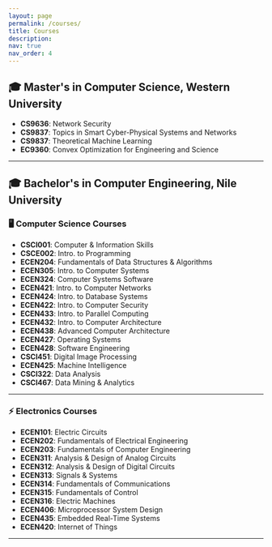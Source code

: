 ```yaml
---
layout: page
permalink: /courses/
title: Courses
description:
nav: true
nav_order: 4
---
```


## 🎓 Master's in Computer Science, Western University

- **CS9636**: Network Security
- **CS9837**: Topics in Smart Cyber-Physical Systems and Networks
- **CS9837**: Theoretical Machine Learning
- **EC9360**: Convex Optimization for Engineering and Science

---

## 🎓 Bachelor's in Computer Engineering, Nile University

### 🖥️ Computer Science Courses

- **CSCI001**: Computer & Information Skills
- **CSCE002**: Intro. to Programming
- **ECEN204**: Fundamentals of Data Structures & Algorithms
- **ECEN305**: Intro. to Computer Systems
- **ECEN324**: Computer Systems Software
- **ECEN421**: Intro. to Computer Networks
- **ECEN424**: Intro. to Database Systems
- **ECEN422**: Intro. to Computer Security
- **ECEN433**: Intro. to Parallel Computing
- **ECEN432**: Intro. to Computer Architecture
- **ECEN438**: Advanced  Computer Architecture
- **ECEN427**: Operating Systems
- **ECEN428**: Software Engineering
- **CSCI451**: Digital Image Processing
- **ECEN425**: Machine Intelligence
- **CSCI322**: Data Analysis
- **CSCI467**: Data Mining & Analytics

---

### ⚡ Electronics Courses

- **ECEN101**: Electric Circuits
- **ECEN202**: Fundamentals of Electrical Engineering
- **ECEN203**: Fundamentals of Computer Engineering
- **ECEN311**: Analysis & Design of Analog Circuits
- **ECEN312**: Analysis & Design of Digital Circuits
- **ECEN313**: Signals & Systems
- **ECEN314**: Fundamentals of Communications
- **ECEN315**: Fundamentals of Control
- **ECEN316**: Electric Machines
- **ECEN406**: Microprocessor System Design
- **ECEN435**: Embedded Real-Time Systems
- **ECEN420**: Internet of Things

---
